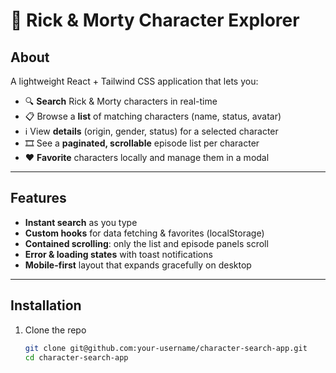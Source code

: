 # 🚀 Rick & Morty Character Explorer

## About  
A lightweight React + Tailwind CSS application that lets you:

- 🔍 **Search** Rick & Morty characters in real-time  
- 📋 Browse a **list** of matching characters (name, status, avatar)  
- ℹ️ View **details** (origin, gender, status) for a selected character  
- 🎞️ See a **paginated, scrollable** episode list per character  
- ❤️ **Favorite** characters locally and manage them in a modal  

---

## Features

- **Instant search** as you type  
- **Custom hooks** for data fetching & favorites (localStorage)  
- **Contained scrolling**: only the list and episode panels scroll  
- **Error & loading states** with toast notifications  
- **Mobile-first** layout that expands gracefully on desktop  

---

## Installation

1. Clone the repo  
   ```bash
   git clone git@github.com:your-username/character-search-app.git
   cd character-search-app
